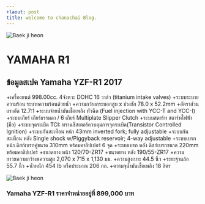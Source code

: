 ```yaml
---
+laout: post
title: welcome to chanachai Blog.
---
```

![Baek ji heon](https://s-media-cache-ak0.pinimg.com/originals/c5/71/ae/c571aeb0cb89da322819c49779ed2ee0.jpg)
# YAMAHA R1 

## ข้อมูลสเปค Yamaha YZF-R1 2017

+เครื่องยนต์ 998.00cc. 4จังหวะ DOHC 16 วาล์ว (titanium intake valves)
+ระบบระบายความร้อน ระบายความร้อนด้วยน้ำ
+ความกว้างกระบอกสูบ x ช่วงชัก 78.0 x 52.2mm
+อัตราส่วนแรงอัด 12.7:1
+ระบบจ่ายน้ำมันเชื้อเพลิง หัวฉีด (Fuel injection with YCC-T and YCC-I)
+ระบบเกียร์ เกียร์ธรรมดา / 6 เกียร์ Multiplate Slipper Clutch
+ระบบสตาร์ท สตาร์ทไฟฟ้า (มือ)
+ระบบจุดระเบิด TCI: ทรานซิสเตอร์ควบคุมการจุดระเบิด(Transistor Controlled Ignition)
+ระบบกันสะเทือน หน้า 43mm inverted fork; fully adjustable
+ระบบกันสะเทือน หลัง Single shock w/Piggyback reservoir; 4-way adjustable
+ระบบเบรก หน้า ดิสก์เบรกคู่ขนาด 310mm พร้อมคาลิปเปอร์ 6 จุด
+ระบบเบรก หลัง ดิสก์เบรกขนาด 220mm พร้อมคาลิปเปอร์
+ขนาดยาง หน้า 120/70-ZR17
+ขนาดยาง หลัง 190/55-ZR17
+ความยาวxความกว้างxความสูง 2,070 x 715 x 1,130 มม.
+ความสูงเบาะ 44.5 นิ้ว
+ระยะฐานล้อ 55.7 นิ้ว
+น้ำหนัก 454 lb หรือประมาณ 206 กก.
+ความจุน้ำมันเชื้อเพลิง 18 ลิตร


![Baek ji heon](https://www.bikeandmotor.com/wp-content/uploads/2015/03/Yamaha-YZF-R1-2015.jpg)
### Yamaha YZF-R1 ราคาจำหน่ายอยู่ที่ 899,000 บาท 


